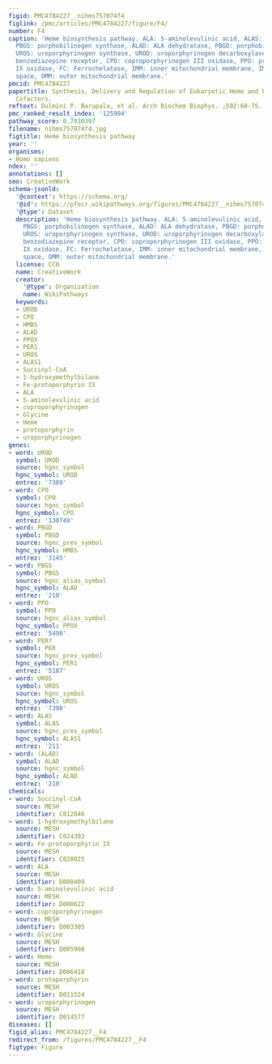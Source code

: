 ```yaml
---
figid: PMC4784227__nihms757074f4
figlink: /pmc/articles/PMC4784227/figure/F4/
number: F4
caption: 'Heme biosynthesis pathway. ALA: 5-aminolevulinic acid, ALAS: ALA synthase,
  PBGS: porphobilinogen synthase, ALAD: ALA dehydratase, PBGD: porphobilinogen deaminase,
  UROS: uroporphyrinogen synthase, UROD: uroporphyrinogen decarboxylase, PBR: peripheral-type
  benzodiazepine receptor, CPO: coproporphyrinogen III oxidase, PPO: protoporphyrinogen
  IX oxidase, FC: Ferrochelatase, IMM: inner mitochondrial membrane, IMS: intermembrane
  space, OMM: outer mitochondrial membrane.'
pmcid: PMC4784227
papertitle: Synthesis, Delivery and Regulation of Eukaryotic Heme and Fe-S Cluster
  Cofactors.
reftext: Dulmini P. Barupala, et al. Arch Biochem Biophys. ;592:60-75.
pmc_ranked_result_index: '125994'
pathway_score: 0.7930397
filename: nihms757074f4.jpg
figtitle: Heme biosynthesis pathway
year: ''
organisms:
- Homo sapiens
ndex: ''
annotations: []
seo: CreativeWork
schema-jsonld:
  '@context': https://schema.org/
  '@id': https://pfocr.wikipathways.org/figures/PMC4784227__nihms757074f4.html
  '@type': Dataset
  description: 'Heme biosynthesis pathway. ALA: 5-aminolevulinic acid, ALAS: ALA synthase,
    PBGS: porphobilinogen synthase, ALAD: ALA dehydratase, PBGD: porphobilinogen deaminase,
    UROS: uroporphyrinogen synthase, UROD: uroporphyrinogen decarboxylase, PBR: peripheral-type
    benzodiazepine receptor, CPO: coproporphyrinogen III oxidase, PPO: protoporphyrinogen
    IX oxidase, FC: Ferrochelatase, IMM: inner mitochondrial membrane, IMS: intermembrane
    space, OMM: outer mitochondrial membrane.'
  license: CC0
  name: CreativeWork
  creator:
    '@type': Organization
    name: WikiPathways
  keywords:
  - UROD
  - CPO
  - HMBS
  - ALAD
  - PPOX
  - PER1
  - UROS
  - ALAS1
  - Succinyl-CoA
  - 1-hydroxymethylbilane
  - Fe-protoporphyrin IX
  - ALA
  - 5-aminolevulinic acid
  - coproporphyrinogen
  - Glycine
  - Heme
  - protoporphyrin
  - uroporphyrinogen
genes:
- word: UROD
  symbol: UROD
  source: hgnc_symbol
  hgnc_symbol: UROD
  entrez: '7389'
- word: CPO
  symbol: CPO
  source: hgnc_symbol
  hgnc_symbol: CPO
  entrez: '130749'
- word: PBGD
  symbol: PBGD
  source: hgnc_prev_symbol
  hgnc_symbol: HMBS
  entrez: '3145'
- word: PBGS
  symbol: PBGS
  source: hgnc_alias_symbol
  hgnc_symbol: ALAD
  entrez: '210'
- word: PPO
  symbol: PPO
  source: hgnc_alias_symbol
  hgnc_symbol: PPOX
  entrez: '5498'
- word: PER?
  symbol: PER
  source: hgnc_prev_symbol
  hgnc_symbol: PER1
  entrez: '5187'
- word: UROS
  symbol: UROS
  source: hgnc_symbol
  hgnc_symbol: UROS
  entrez: '7390'
- word: ALAS
  symbol: ALAS
  source: hgnc_prev_symbol
  hgnc_symbol: ALAS1
  entrez: '211'
- word: (ALAD)
  symbol: ALAD
  source: hgnc_symbol
  hgnc_symbol: ALAD
  entrez: '210'
chemicals:
- word: Succinyl-CoA
  source: MESH
  identifier: C012046
- word: 1-hydroxymethylbilane
  source: MESH
  identifier: C024393
- word: Fe-protoporphyrin IX
  source: MESH
  identifier: C028025
- word: ALA
  source: MESH
  identifier: D000409
- word: 5-aminolevulinic acid
  source: MESH
  identifier: D000622
- word: coproporphyrinogen
  source: MESH
  identifier: D003305
- word: Glycine
  source: MESH
  identifier: D005998
- word: Heme
  source: MESH
  identifier: D006418
- word: protoporphyrin
  source: MESH
  identifier: D011524
- word: uroporphyrinogen
  source: MESH
  identifier: D014577
diseases: []
figid_alias: PMC4784227__F4
redirect_from: /figures/PMC4784227__F4
figtype: Figure
---
```

